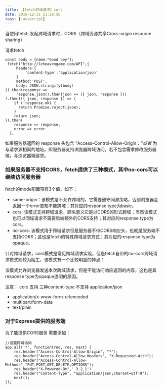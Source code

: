 ```yaml
---
title: 【fetch跨域请求】cors
date: 2018-12-31 21:28:56
tags: [javascript]
---
```




当使用fetch 发起跨域请求时，CORS（跨域资源共享Cross-origin resource sharing）

请求fetch

```
const body = {name:"Good boy"};
 fetch("http://leheavengame.com/API",{
     headers:{
         'content-type':'application/json'
     }
     method:'POST',
     body: JSON.stringify(body)
}).then(response =>  
     response.json().then(json => ({ json, response }))
).then(({ json, response }) => {
    if (!response.ok) {
      return Promise.reject(json);
    }
    return json;
}).then(
    response => response,
    error => error
  );
```

<!--more-->

如果服务器返回的 response 头包含 “Access-Control-Allow-Origin：*”或者* 为与请求源相同的地址。即服务器支持浏览器跨域访问。若不包含需求修改服务器端，与浏览器端请求。



### 如果服务器不支持CORS，fetch提供了三种模式，其中no-cors可以继续访问服务器

fetch的mode配置项有3个值，如下：

- same-origin：该模式是不允许跨域的，它需要遵守同源策略，否则浏览器会返回一个error告知不能跨域；其对应的response type为basic。
- cors: 该模式支持跨域请求，顾名思义它是以CORS的形式跨域；当然该模式也可以同域请求不需要后端额外的CORS支持；其对应的response
  type为cors。
- no-cors: 该模式用于跨域请求但是服务器不带CORS响应头，也就是服务端不支持CORS；这也是fetch的特殊跨域请求方式；其对应的response
  type为opaque。

针对跨域请求，cors模式是常见跨域请求实现，但是fetch自带的no-cors跨域请求模式则较为陌生，该模式有一个比较明显的特点：

该模式允许浏览器发送本次跨域请求，但是不能访问响应返回的内容，这也是其response type为opaque透明的原因。

注意： cors 支持 三种content-type 不支持 application/json

- application/x-www-form-urlencoded
- multipart/form-data
- text/plain

### 对于Express提供的服务端

为了能提供CORS服务
需要添加：

```
//设置跨域访问  
app.all('*', function(req, res, next) {  
    res.header("Access-Control-Allow-Origin", "*");  
    res.header("Access-Control-Allow-Headers", "X-Requested-With");  
    res.header("Access-Control-Allow-Methods","PUT,POST,GET,DELETE,OPTIONS");  
    res.header("X-Powered-By",' 3.2.1')  
    res.header("Content-Type", "application/json;charset=utf-8");  
    next();  
});
```